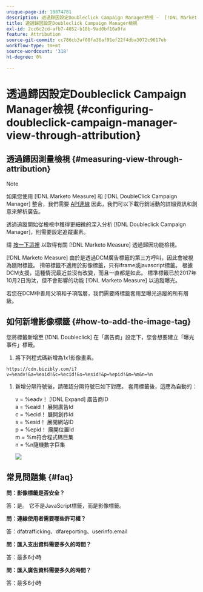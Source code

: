 ```yaml
---
unique-page-id: 18874781
description: 透過歸因設定Doubleclick Campaign Manager檢視 —  [!DNL Marketo Measure]  — 產品檔案
title: 透過歸因設定Doubleclick Campaign Manager檢視
exl-id: 2cc6c2cd-afb7-4052-b18b-9ad0bf16a9fa
feature: Attribution
source-git-commit: cc786cb3af08fa36af91ef22f4dba3072c9617eb
workflow-type: tm+mt
source-wordcount: '318'
ht-degree: 0%

---
```


# 透過歸因設定Doubleclick Campaign Manager檢視 {#configuring-doubleclick-campaign-manager-view-through-attribution}

## 透過歸因測量檢視 {#measuring-view-through-attribution}

>[!NOTE]
>
>如果您使用 [!DNL Marketo Measure] 和 [!DNL DoubleClick Campaign Manager] 整合，我們需要 [API連線](/help/api-connections/utilizing-marketo-measures-api-connections/integrated-ad-platforms.md#how-to-connect-ad-platforms) 因此，我們可以下載行銷活動的詳細資訊和創意來解析廣告。

透過追蹤開始從檢視中獲得更細微的深入分析 [!DNL Doubleclick Campaign Manager]，則需要設定追蹤畫素。

請 [按一下這裡](/help/advanced-marketo-measure-features/view-through-attribution/marketo-measure-view-through-attribution-faq.md) 以取得有關 [!DNL Marketo Measure] 透過歸因功能檢視。

[!DNL Marketo Measure] 由於是透過DCM廣告標籤的第三方呼叫，因此會被視為隨附標籤。 揹帶標籤不適用於影像標籤，只有iframe或javascript標籤。 根據DCM支援，這種情況最近並沒有改變，而且一直都是如此。 標準標籤已於2017年10月2日淘汰，但不會影響的功能 [!DNL Marketo Measure] 以追蹤曝光。

若您在DCM中善用父項和子項階層，我們需要將標籤套用至曝光追蹤的所有層級。

## 如何新增影像標籤 {#how-to-add-the-image-tag}

您將標籤新增至 [!DNL Doubleclick] 在「廣告商」設定下，您會想要建立「曝光事件」標籤。

1. 將下列程式碼新增為1x1影像畫素。

`https://cdn.bizibly.com/i?v=%eadv!&a=%eaid!&c=%ecid!&s=%esid!&p=%epid!&m=%m&n=%n`

1. 新增分隔符號後，請確認分隔符號已如下對應。 套用標籤後，這應為自動的：

   v = %eadv！ [!DNL Expand] 廣告商ID\
   a = %eaid！ 展開廣告Id\
   c = %ecid！ 展開創作Id\
   s = %esid！ 展開網站ID\
   p = %epid！ 展開位置Id\
   m = %m符合程式碼巨集\
   n = %n隨機數字巨集

   ![](assets/1.png)

## 常見問題集 {#faq}

**問：影像標籤是否安全？**

答：是。 它不是JavaScript標籤，而是影像標籤。

**問：連線使用者需要哪些許可權？**

答：dfatrafficking、dfareporting、userinfo.email

**問：匯入支出資料需要多久的時間？**

答：最多6小時

**問：匯入廣告資料需要多久的時間？**

答：最多6小時
